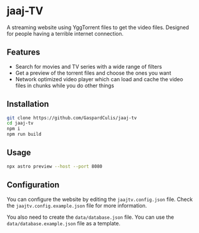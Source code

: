 jaaj-TV
=======
A streaming website using YggTorrent files to get the video files.
Designed for people having a terrible internet connection.

Features
--------
- Search for movies and TV series with a wide range of filters
- Get a preview of the torrent files and choose the ones you want
- Network optimized video player which can load and cache the video files in chunks while you do other things

Installation
------------
```bash
git clone https://github.com/GaspardCulis/jaaj-tv
cd jaaj-tv
npm i
npm run build
```

Usage
-----
```bash
npx astro preview --host --port 8080
```

Configuration
-------------
You can configure the website by editing the `jaajtv.config.json` file. Check the `jaajtv.config.example.json` file for more information.

You also need to create the `data/database.json` file. You can use the `data/database.example.json` file as a template.
